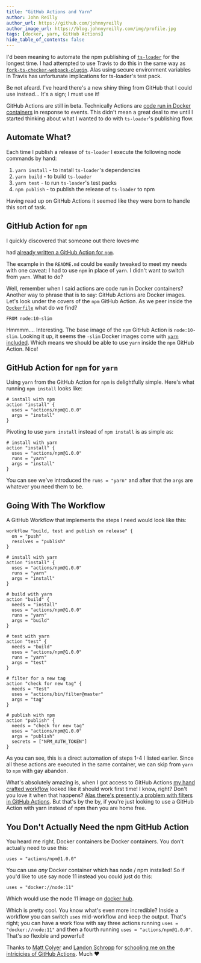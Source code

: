 ```yaml
---
title: "GitHub Actions and Yarn"
author: John Reilly
author_url: https://github.com/johnnyreilly
author_image_url: https://blog.johnnyreilly.com/img/profile.jpg
tags: [docker, yarn, GitHub Actions]
hide_table_of_contents: false
---
```

I'd been meaning to automate the npm publishing of [`ts-loader`](<https://github.com/TypeStrong/ts-loader>) for the longest time. I had attempted to use Travis to do this in the same way as [`fork-ts-checker-webpack-plugin`](<https://github.com/Realytics/fork-ts-checker-webpack-plugin>). Alas using secure environment variables in Travis has unfortunate implications for ts-loader's test pack.

Be not afeard. I've heard there's a new shiny thing from GitHub that I could use instead... It's a sign; I must use it!

GitHub Actions are still in beta. Technically Actions are [code run in Docker containers](<https://developer.github.com/actions/creating-github-actions/>) in response to events. This didn't mean a great deal to me until I started thinking about what I wanted to do with `ts-loader`'s publishing flow.

## Automate What?

Each time I publish a release of `ts-loader` I execute the following node commands by hand:

1. `yarn install` \- to install `ts-loader`'s dependencies
2. `yarn build` \- to build `ts-loader`
3. `yarn test` \- to run `ts-loader`'s test packs
4. `npm publish` \- to publish the release of `ts-loader` to npm



Having read up on GitHub Actions it seemed like they were born to handle this sort of task.

## GitHub Action for `npm`

I quickly discovered that someone out there <s>loves me</s>

 had [already written a GitHub Action for `npm`](<https://github.com/actions/npm>).

The example in the `README.md` could be easily tweaked to meet my needs with one caveat: I had to use `npm` in place of `yarn`. I didn't want to switch from `yarn`. What to do?

Well, remember when I said actions are code run in Docker containers? Another way to phrase that is to say: GitHub Actions are Docker images. Let's look under the covers of the `npm` GitHub Action. As we peer inside the [`Dockerfile`](<https://github.com/actions/npm/blob/e7aaefed7c9f2e83d493ff810f17fa5ccd7ed437/Dockerfile#L1>) what do we find?

```
FROM node:10-slim
```

Hmmmm.... Interesting. The base image of the `npm` GitHub Action is `node:10-slim`. Looking it up, it seems the `-slim` Docker images come with [`yarn` included](<https://github.com/nodejs/docker-node/blob/master/Dockerfile-slim.template>). Which means we should be able to use `yarn` inside the `npm` GitHub Action. Nice!

## GitHub Action for `npm` for `yarn`

Using `yarn` from the GitHub Action for `npm` is delightfully simple. Here's what running `npm install` looks like:

```
# install with npm
action "install" {
  uses = "actions/npm@1.0.0"
  args = "install"
}
```

Pivoting to use `yarn install` instead of `npm install` is as simple as:

```
# install with yarn
action "install" {
  uses = "actions/npm@1.0.0"
  runs = "yarn"
  args = "install"
}
```

You can see we've introduced the `runs = "yarn"` and after that the `args` are whatever you need them to be.

## Going With The Workflow

A GitHub Workflow that implements the steps I need would look like this:

```
workflow "build, test and publish on release" {
  on = "push"
  resolves = "publish"
}

# install with yarn
action "install" {
  uses = "actions/npm@1.0.0"
  runs = "yarn"
  args = "install"
}

# build with yarn
action "build" {
  needs = "install"
  uses = "actions/npm@1.0.0"
  runs = "yarn"
  args = "build"
}

# test with yarn
action "test" {
  needs = "build"
  uses = "actions/npm@1.0.0"
  runs = "yarn"
  args = "test"
}

# filter for a new tag
action "check for new tag" {
  needs = "Test"
  uses = "actions/bin/filter@master"
  args = "tag"
}

# publish with npm
action "publish" {
  needs = "check for new tag"
  uses = "actions/npm@1.0.0"
  args = "publish"
  secrets = ["NPM_AUTH_TOKEN"]
}
```

As you can see, this is a direct automation of steps 1-4 I listed earlier. Since all these actions are executed in the same container, we can skip from `yarn` to `npm` with gay abandon.

What's absolutely amazing is, when I got access to GitHub Actions [my hand crafted workflow](<https://github.com/TypeStrong/ts-loader/blob/master/.github/main.workflow>) looked like it should work first time! I know, right? Don't you love it when that happens? [Alas there's presently a problem with filters in GitHub Actions](<https://github.com/actions/bin/issues/13>). But that's by the by, if you're just looking to use a GitHub Action with yarn instead of npm then you are home free.

## You Don't Actually Need the npm GitHub Action

You heard me right. Docker containers be Docker containers. You don't actually need to use this:

```
uses = "actions/npm@1.0.0"
```

You can use *any* Docker container which has node / npm installed! So if you'd like to use say node 11 instead you could just do this:

```
uses = "docker://node:11"
```

Which would use the node 11 image on [docker hub](<https://hub.docker.com/_/node>).

Which is pretty cool. You know what's even more incredible? Inside a workflow you can switch `uses` mid-workflow and keep the output. That's right; you can have a work flow with say three actions running `uses = "docker://node:11"` and then a fourth running `uses = "actions/npm@1.0.0"`. That's *so* flexible and powerful!

Thanks to [Matt Colyer](<https://github.com/mcolyer>) and [Landon Schropp](<https://github.com/LandonSchropp>) for [schooling me on the intricicies of GitHub Actions](<https://github.com/actions/npm/issues/9>). Much ❤


